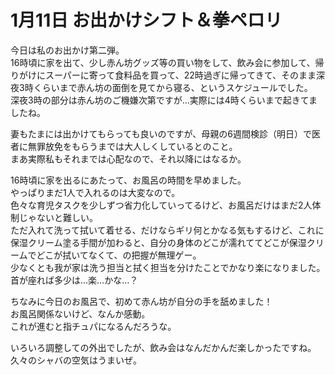 # 1月11日 お出かけシフト＆拳ペロリ

今日は私のお出かけ第二弾。  
16時頃に家を出て、少し赤ん坊グッズ等の買い物をして、飲み会に参加して、帰りがけにスーパーに寄って食料品を買って、22時過ぎに帰ってきて、そのまま深夜3時くらいまで赤ん坊の面倒を見てから寝る、というスケジュールでした。  
深夜3時の部分は赤ん坊のご機嫌次第ですが…実際には4時くらいまで起きてましたね。

妻もたまには出かけてもらっても良いのですが、母親の6週間検診（明日）で医者に無罪放免をもらうまでは大人しくしているとのこと。  
まあ実際私もそれまでは心配なので、それ以降にはなるか。

16時頃に家を出るにあたって、お風呂の時間を早めました。  
やっぱりまだ1人で入れるのは大変なので。  
色々な育児タスクを少しずつ省力化していってるけど、お風呂だけはまだ2人体制じゃないと難しい。  
ただ入れて洗って拭いて着せる、だけならギリ何とかなる気もするけど、これに保湿クリーム塗る手間が加わると、自分の身体のどこが濡れててどこが保湿クリームでどこが拭いてなくて、の把握が無理ゲー。  
少なくとも我が家は洗う担当と拭く担当を分けたことでかなり楽になりました。  
首が座れば多少は…楽…かな…？

ちなみに今日のお風呂で、初めて赤ん坊が自分の手を舐めました！  
お風呂関係ないけど、なんか感動。  
これが進むと指チュパになるんだろうな。

いろいろ調整しての外出でしたが、飲み会はなんだかんだ楽しかったですね。  
久々のシャバの空気はうまいぜ。
